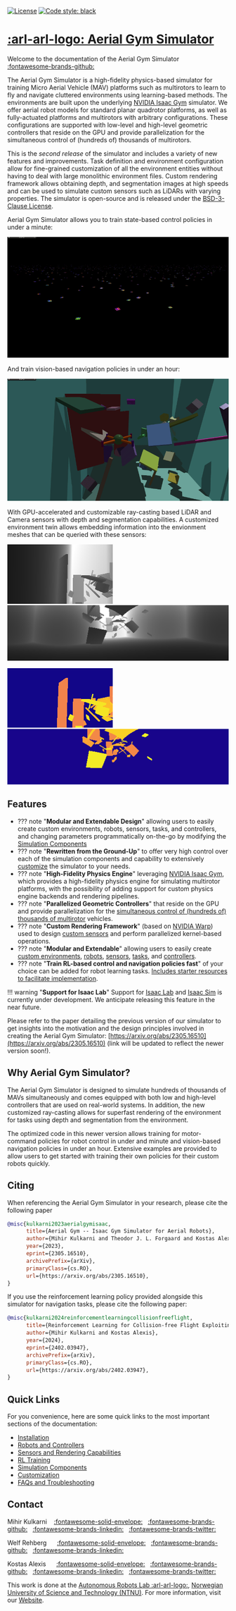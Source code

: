 [![License](https://img.shields.io/badge/License-BSD%203--Clause-blue.svg)](https://opensource.org/licenses/BSD-3-Clause) [![Code style: black](https://img.shields.io/badge/code%20style-black-000000.svg)](https://github.com/psf/black)

# [:arl-arl-logo: Aerial Gym Simulator](index.md)

Welcome to the documentation of the Aerial Gym Simulator &nbsp;&nbsp; [:fontawesome-brands-github:](https://www.github.com/ntnu-arl/aerial_gym_simulator)

The Aerial Gym Simulator is a high-fidelity physics-based simulator for training Micro Aerial Vehicle (MAV) platforms such as multirotors to learn to fly and navigate cluttered environments using learning-based methods. The environments are built upon the underlying [NVIDIA Isaac Gym](https://developer.nvidia.com/isaac-gym) simulator. We offer aerial robot models for standard planar quadrotor platforms, as well as fully-actuated platforms and multirotors with arbitrary configurations. These configurations are supported with low-level and high-level geometric controllers that reside on the GPU and provide parallelization for the simultaneous control of (hundreds of) thousands of multirotors.

This is the *second release* of the simulator and includes a variety of new features and improvements. Task definition and environment configuration allow for fine-grained customization of all the environment entities without having to deal with large monolithic environment files. Custom rendering framework allows obtaining depth, and segmentation images at high speeds and can be used to simulate custom sensors such as LiDARs with varying properties. The simulator is open-source and is released under the [BSD-3-Clause License](https://opensource.org/licenses/BSD-3-Clause).


Aerial Gym Simulator allows you to train state-based control policies in under a minute:

![Aerial Gym Simulator](./gifs/Aerial%20Gym%20Position%20Control.gif)

And train vision-based navigation policies in under an hour:

![RL for Navigation](./gifs/rl_for_navigation_example.gif)

With GPU-accelerated and customizable ray-casting based LiDAR and Camera sensors with depth and segmentation capabilities. A customized environment twin allows embedding information into the envionment meshes that can be queried with these sensors:

![Depth Frames 1](./gifs/camera_depth_frames.gif) ![Lidar Depth Frames 1](./gifs/lidar_depth_frames.gif)

![Seg Frames 1](./gifs/camera_seg_frames.gif) ![Lidar Seg Frames 1](./gifs/lidar_seg_frames.gif)


## Features

- ??? note "**Modular and Extendable Design**"
      allowing users to easily create custom environments, robots, sensors, tasks, and controllers, and changing parameters programmatically on-the-go by modifying the [Simulation Components](./4_simulation_components.md)
- ??? note "**Rewritten from the Ground-Up**"
      to offer very high control over each of the simulation components and capability to extensively [customize](./5_customization.md) the simulator to your needs.
- ??? note "**High-Fidelity Physics Engine**"
      leveraging [NVIDIA Isaac Gym](https://developer.nvidia.com/isaac-gym/download), which provides a high-fidelity physics engine for simulating multirotor platforms, with the possibility of adding support for custom physics engine backends and rendering pipelines.
- ??? note "**Parallelized Geometric Controllers**"
      that reside on the GPU and provide parallelization for the [simultaneous control of (hundreds of) thousands of multirotor](./3_robots_and_controllers.md/#controllers) vehicles.
- ??? note "**Custom Rendering Framework**"
      (based on [NVIDIA Warp](https://nvidia.github.io/warp/)) used to design [custom sensors](./8_sensors_and_rendering.md/#warp-sensors) and perform parallelized kernel-based operations.
- ??? note "**Modular and Extendable**"
      allowing users to easily create [custom environments](./5_customization.md/#custom-environments), [robots](./5_customization.md/#custom-robots), [sensors](./5_customization.md/#custom-sensors), [tasks](./5_customization.md/#custom-tasks), and [controllers](./5_customization.md/#custom-controllers).
- ??? note "**Train RL-based control and navigation policies fast**"
      of your choice can be added for robot learning tasks. [Includes starter resources to facilitate implementation](./6_rl_training.md).


!!! warning "**Support for Isaac Lab**"
      Support for [Isaac Lab](https://isaac-sim.github.io/IsaacLab/) and [Isaac Sim](https://developer.nvidia.com/isaac/sim) is currently under development. We anticipate releasing this feature in the near future.


Please refer to the paper detailing the previous version of our simulator to get insights into the motivation and the design principles involved in creating the Aerial Gym Simulator: [https://arxiv.org/abs/2305.16510](https://arxiv.org/abs/2305.16510) (link will be updated to reflect the newer version soon!).

## Why Aerial Gym Simulator?

The Aerial Gym Simulator is designed to simulate hundreds of thousands of MAVs simultaneously and comes equipped with both low and high-level controllers that are used on real-world systems. In addition, the new customized ray-casting allows for superfast rendering of the environment for tasks using depth and segmentation from the environment.

The optimized code in this newer version allows training for motor-command policies for robot control in under and minute and vision-based navigation policies in under an hour. Extensive examples are provided to allow users to get started with training their own policies for their custom robots quickly.


## Citing
When referencing the Aerial Gym Simulator in your research, please cite the following paper

```bibtex
@misc{kulkarni2023aerialgymisaac,
      title={Aerial Gym -- Isaac Gym Simulator for Aerial Robots}, 
      author={Mihir Kulkarni and Theodor J. L. Forgaard and Kostas Alexis},
      year={2023},
      eprint={2305.16510},
      archivePrefix={arXiv},
      primaryClass={cs.RO},
      url={https://arxiv.org/abs/2305.16510}, 
}
```

If you use the reinforcement learning policy provided alongside this simulator for navigation tasks, please cite the following paper:

```bibtex
@misc{kulkarni2024reinforcementlearningcollisionfreeflight,
      title={Reinforcement Learning for Collision-free Flight Exploiting Deep Collision Encoding}, 
      author={Mihir Kulkarni and Kostas Alexis},
      year={2024},
      eprint={2402.03947},
      archivePrefix={arXiv},
      primaryClass={cs.RO},
      url={https://arxiv.org/abs/2402.03947}, 
}
```

## Quick Links
For you convenience, here are some quick links to the most important sections of the documentation:

- [Installation](./2_getting_started.md/#installation)
- [Robots and Controllers](./3_robots_and_controllers.md)
- [Sensors and Rendering Capabilities](./8_sensors_and_rendering.md)
- [RL Training](./6_rl_training.md)
- [Simulation Components](./4_simulation_components.md)
- [Customization](./5_customization.md)
- [FAQs and Troubleshooting](./7_FAQ_and_troubleshooting.md)




## Contact

Mihir Kulkarni  &nbsp;&nbsp; [:fontawesome-solid-envelope:](mailto:mihirk284@gmail.com) &nbsp; [:fontawesome-brands-github:](https://github.com/mihirk284) &nbsp; [:fontawesome-brands-linkedin:](https://www.linkedin.com/in/mihir-kulkarni-6070b6135/) &nbsp; [:fontawesome-brands-twitter:](https://twitter.com/mihirk284)

Welf Rehberg &nbsp;&nbsp;&nbsp;&nbsp; [:fontawesome-solid-envelope:](mailto:welf.rehberg@ntnu.no) &nbsp; [:fontawesome-brands-github:](https://github.com/Zwoelf12) &nbsp; [:fontawesome-brands-linkedin:](https://www.linkedin.com/in/welfrehberg/)

Kostas Alexis &nbsp;&nbsp;&nbsp;&nbsp; [:fontawesome-solid-envelope:](mailto:konstantinos.alexis@ntnu.no) &nbsp;  [:fontawesome-brands-github:](https://github.com/kostas-alexis) &nbsp; 
 [:fontawesome-brands-linkedin:](https://www.linkedin.com/in/kostas-alexis-67713918/) &nbsp; [:fontawesome-brands-twitter:](https://twitter.com/arlteam)

This work is done at the [Autonomous Robots Lab :arl-arl-logo:](https://www.autonomousrobotslab.com), [Norwegian University of Science and Technology (NTNU)](https://www.ntnu.no). For more information, visit our [Website](https://www.autonomousrobotslab.com/).

